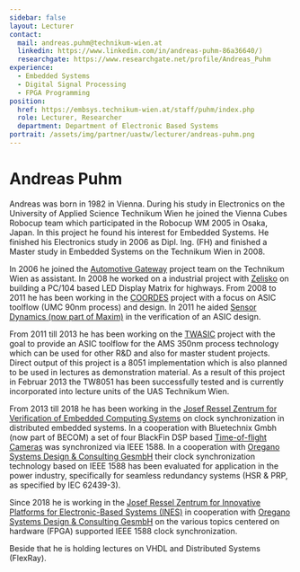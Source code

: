 ```yaml
---
sidebar: false
layout: Lecturer
contact:
  mail: andreas.puhm@technikum-wien.at
  linkedin: https://www.linkedin.com/in/andreas-puhm-86a36640/)
  researchgate: https://www.researchgate.net/profile/Andreas_Puhm
experience:
  - Embedded Systems
  - Digital Signal Processing
  - FPGA Programming
position:
  href: https://embsys.technikum-wien.at/staff/puhm/index.php
  role: Lecturer, Researcher
  department: Department of Electronic Based Systems
portrait: /assets/img/partner/uastw/lecturer/andreas-puhm.png
---
```


# Andreas Puhm

Andreas was born in 1982 in Vienna. During his study in Electronics on the University of Applied Science Technikum Wien he joined the Vienna Cubes Robocup team which participated in the Robocup WM 2005 in Osaka, Japan. In this project he found his interest for Embedded Systems.
He finished his Electronics study in 2006 as Dipl. Ing. (FH) and finished a Master study in Embedded Systems on the Technikum Wien in 2008.

<!-- more -->

In 2006 he joined the [Automotive Gateway](http://embsys.technikum-wien.at/projects/coordes/index.php) project team on the Technikum Wien as assistant.
In 2008 he worked on a industrial project with [Zelisko](http://www.zelisko.at) on building a PC/104 based LED Display Matrix for highways.
From 2008 to 2011 he has been working in the [COORDES](http://embsys.technikum-wien.at/projects/coordes/index.php) project with a focus on ASIC toolflow (UMC 90nm process) and design.
In 2011 he aided [Sensor Dynamics (now part of Maxim)](http://www.maxim-ic.com/landing/index.mvp?lpk=129) in the verification of an ASIC design.

From 2011 till 2013 he has been working on the [TWASIC](http://embsys.technikum-wien.at/projects/twasic/index.php) project with the goal to provide an ASIC toolflow for the AMS 350nm process technology which can be used for other R&D and also for master student projects.
Direct output of this project is a 8051 implementation which is also planned to be used in lectures as demonstration material.
As a result of this project in Februar 2013 the TW8051 has been successfully tested and is currently incorporated into lecture units of the UAS Technikum Wien.

From 2013 till 2018 he has been working in the [Josef Ressel Zentrum for Verification of Embedded Computing Systems](http://embsys.technikum-wien.at/projects/vecs/index.php) on clock synchronization in distributed embedded systems.
In a cooperation with Bluetechnix Gmbh (now part of BECOM) a set of four BlackFin DSP based [Time-of-flight Cameras](https://www.becom-group.com/en/becom-systems/3d-time-of-flight-cameras/) was synchronized via IEEE 1588.
In a cooperation with [Oregano Systems Design & Consulting GesmbH](https://www.oreganosystems.at/) their clock synchronization technology based on IEEE 1588 has been evaluated for application in the power industry, specifically for seamless redundancy systems (HSR & PRP, as specified by IEC 62439-3).

Since 2018 he is working in the [Josef Ressel Zentrum for Innovative Platforms for Electronic-Based Systems (INES)](https://embsys.technikum-wien.at/projects/ines/index.php) in cooperation with [Oregano Systems Design & Consulting GesmbH](https://www.oreganosystems.at/) on the various topics centered on hardware (FPGA) supported IEEE 1588 clock synchronization.

Beside that he is holding lectures on VHDL and Distributed Systems (FlexRay).
